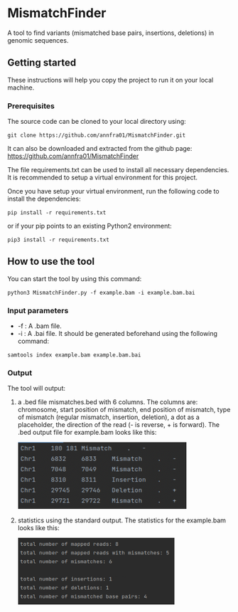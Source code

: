 # MismatchFinder
A tool to find variants (mismatched base pairs, insertions, deletions) in genomic sequences.

## Getting started 
These instructions will help you copy the project to run it on your local machine.

### Prerequisites

The source code can be cloned to your local directory using:
```
git clone https://github.com/annfra01/MismatchFinder.git
```
It can also be downloaded and extracted from the github page: https://github.com/annfra01/MismatchFinder

The file requirements.txt can be used to install all necessary dependencies. It is recommended to setup a virtual environment for this project.

Once you have setup your virtual environment, run the following code to install the dependencies:
```
pip install -r requirements.txt
```
or if your pip points to an existing Python2 environment:
```
pip3 install -r requirements.txt
```


## How to use the tool
You can start the tool by using this command:
```
python3 MismatchFinder.py -f example.bam -i example.bam.bai
```

### Input parameters
+ -f : A .bam file.
+ -i : A .bai file. It should be generated beforehand using the following command:

```
samtools index example.bam example.bam.bai
```
### Output
The tool will output:
1. a .bed file mismatches.bed with 6 columns. The columns are: chromosome, start position of mismatch, end position of mismatch, type of mismatch (regular mismatch, insertion, deletion), a dot as a placeholder, the direction of the read (- is reverse, + is forward). The .bed output file for example.bam looks like this:
   
   <img src="/example_bed.png" height="150">

3. statistics using the standard output. The statistics for the example.bam looks like this:

   <img src="/example_statistics.png" height="150">

   
